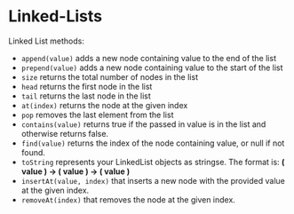 # Linked-Lists
Linked List methods:
- `append(value)` adds a new node containing value to the end of the list
- `prepend(value)` adds a new node containing value to the start of the list
- `size` returns the total number of nodes in the list
- `head` returns the first node in the list
- `tail` returns the last node in the list
- `at(index)` returns the node at the given index
- `pop` removes the last element from the list
- `contains(value)` returns true if the passed in value is in the list and otherwise returns false.
- `find(value)` returns the index of the node containing value, or null if not found.
- `toString` represents your LinkedList objects as stringse. The format is: **( value ) -> ( value ) -> ( value )**
- `insertAt(value, index)` that inserts a new node with the provided value at the given index.
- `removeAt(index)` that removes the node at the given index.